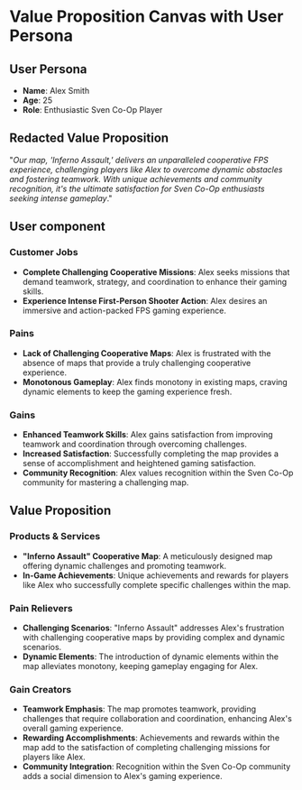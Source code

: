# Value Proposition Canvas with User Persona

## User Persona
- **Name**: Alex Smith
- **Age**: 25
- **Role**: Enthusiastic Sven Co-Op Player

## Redacted Value Proposition

"*Our map, 'Inferno Assault,' delivers an unparalleled cooperative FPS experience, challenging players like Alex to overcome dynamic obstacles and fostering teamwork. With unique achievements and community recognition, it's the ultimate satisfaction for Sven Co-Op enthusiasts seeking intense gameplay*."

## User component

### Customer Jobs

- **Complete Challenging Cooperative Missions**: Alex seeks missions that demand teamwork, strategy, and coordination to enhance their gaming skills.
- **Experience Intense First-Person Shooter Action**: Alex desires an immersive and action-packed FPS gaming experience.

### Pains

- **Lack of Challenging Cooperative Maps**: Alex is frustrated with the absence of maps that provide a truly challenging cooperative experience.
- **Monotonous Gameplay**: Alex finds monotony in existing maps, craving dynamic elements to keep the gaming experience fresh.

### Gains

- **Enhanced Teamwork Skills**: Alex gains satisfaction from improving teamwork and coordination through overcoming challenges.
- **Increased Satisfaction**: Successfully completing the map provides a sense of accomplishment and heightened gaming satisfaction.
- **Community Recognition**: Alex values recognition within the Sven Co-Op community for mastering a challenging map.

## Value Proposition

### Products & Services

- **"Inferno Assault" Cooperative Map**: A meticulously designed map offering dynamic challenges and promoting teamwork.
- **In-Game Achievements**: Unique achievements and rewards for players like Alex who successfully complete specific challenges within the map.

### Pain Relievers

- **Challenging Scenarios**: "Inferno Assault" addresses Alex's frustration with challenging cooperative maps by providing complex and dynamic scenarios.
- **Dynamic Elements**: The introduction of dynamic elements within the map alleviates monotony, keeping gameplay engaging for Alex.

### Gain Creators

- **Teamwork Emphasis**: The map promotes teamwork, providing challenges that require collaboration and coordination, enhancing Alex's overall gaming experience.
- **Rewarding Accomplishments**: Achievements and rewards within the map add to the satisfaction of completing challenging missions for players like Alex.
- **Community Integration**: Recognition within the Sven Co-Op community adds a social dimension to Alex's gaming experience.
